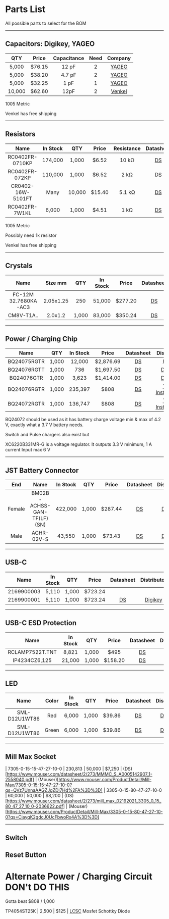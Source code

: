 # Parts List

All possible parts to select for the BOM

---

## Capacitors: Digikey, YAGEO
|  QTY   | Price  | Capacitance | Need  |                                         Company                                         |
| :----: | :----: | :---------: | :---: | :-------------------------------------------------------------------------------------: |
| 5,000  | $76.15 |    12 pF    |   2   |   [YAGEO](https://www.digikey.com/en/products/detail/yageo/CC0402FRNPO9BN120/5195050)   |
| 5,000  | $38.20 |   4.7 pF    |   2   |   [YAGEO](https://www.digikey.com/en/products/detail/yageo/CC0402BRNPO9BN4R7/5195033)   |
| 5,000  | $32.25 |    1 pF     |   1   |   [YAGEO](https://www.digikey.com/en/products/detail/yageo/CC0402BRNPO9BN1R0/5883183)   |
| 10,000 | $62.60 |    12pF     |   2   | [Venkel](https://www.digikey.com/en/products/detail/venkel/C0402C0G500-120FNP/12332097) |

1005 Metric

Venkel has free shipping

---

## Resistors
|       Name        | In Stock |  QTY   | Price  | Resistance |                                                  Datasheet                                                   |                                                                                Company |
| :---------------: | :------: | :----: | :----: | :--------: | :----------------------------------------------------------------------------------------------------------: | -------------------------------------------------------------------------------------: |
|  RC0402FR-0710KP  | 174,000  | 1,000  | $6.52  |   10 kΩ    |    [DS](https://www.yageo.com/upload/media/product/productsearch/datasheet/rchip/PYu-RC_51_RoHS_P_2.pdf)     |      [YAGEO](https://www.digikey.com/en/products/detail/yageo/RC0402FR-0710KP/4935264) |
|  RC0402FR-072KP   | 110,000  | 1,000  | $6.52  |    2 kΩ    |    [DS](https://www.yageo.com/upload/media/product/productsearch/datasheet/rchip/PYu-RC_51_RoHS_P_2.pdf)     |       [YAGEO](https://www.digikey.com/en/products/detail/yageo/RC0402FR-072KP/4935276) |
| CR0402-16W-5101FT |   Many   | 10,000 | $15.40 |   5.1 kΩ   |                    [DS](https://page.venkel.com/hubfs/Resources/Datasheets/CR-Series.pdf)                    | [Venkel](https://www.digikey.com/en/products/detail/venkel/CR0402-16W-5101FT/12327266) |
|  RC0402FR-7W1KL   |  6,000   | 1,000  | $4.51  |    1 kΩ    | [DS](https://www.yageo.com/upload/media/product/productsearch/datasheet/rchip/PYu-RC_Group_51_RoHS_L_11.pdf) |      [YAGEO](https://www.digikey.com/en/products/detail/yageo/RC0402FR-7W1KL/12698822) |

1005 Metric

Possibly need 1k resistor

Venkel has free shipping

---

## Crystals

|         Name         |  Size mm  |  QTY  | In Stock |  Price  |                                        Datasheet                                         |                                                    Distributor                                                     |
| :------------------: | :-------: | :---: | :------: | :-----: | :--------------------------------------------------------------------------------------: | :----------------------------------------------------------------------------------------------------------------: |
| FC-12M 32.7680KA-AC3 | 2.05x1.25 |  250  |  51,000  | $277.20 |       [DS](https://support.epson.biz/td/api/doc_check.php?dl=brief_FC-12D&lang=en)       |              [Digikey](https://www.digikey.com/en/products/detail/epson/FC-12M-32.7680KA-AC3/5259892)              |
|      CM8V-T1A..      |  2.0x1.2  | 1,000 |  83,000  | $350.24 | [DS](https://www.microcrystal.com/fileadmin/Media/Products/32kHz/Datasheet/CM8V-T1A.pdf) | [Digikey](https://www.digikey.com/en/products/detail/micro-crystal-ag/CM8V-T1A-32.768KHZ-9PF-20PPM-TA-QC/10500166) |

---

## Power / Charging Chip

|    Name     |  QTY  | In Stock |   Price   |                                                         Datasheet                                                          |                                         Distributor                                         |
| :---------: | :---: | :------: | :-------: | :------------------------------------------------------------------------------------------------------------------------: | :-----------------------------------------------------------------------------------------: |
| BQ24075RGTR | 1,000 |  12,000  | $2,876.69 |                 [DS](https://pdf.utmel.com/r/datasheets/texasinstruments-bq24075rgtr-datasheets-3513.pdf)                  |      [Utmel](https://www.utmel.com/productdetail/texasinstruments-bq24075rgtr-9878457)      |
| BQ24076RGTT | 1,000 |   736    | $1,697.50 | [DS](https://www.ti.com/general/docs/suppproductinfo.tsp?distId=10&gotoUrl=https%3A%2F%2Fwww.ti.com%2Flit%2Fgpn%2Fbq24076) | [Digikey](https://www.digikey.com/en/products/detail/texas-instruments/BQ24076RGTT/7915907) |
| BQ24076GTR  | 1,000 |  3,623   | $1,414.00 | [DS](https://www.ti.com/general/docs/suppproductinfo.tsp?distId=10&gotoUrl=https%3A%2F%2Fwww.ti.com%2Flit%2Fgpn%2Fbq24076) | [Digikey](https://www.digikey.com/en/products/detail/texas-instruments/BQ24076RGTR/8105808) |
| BQ24076RGTR | 1,000 | 235,397  |   $808    |                                 [DS](https://www.ti.com/document-viewer/BQ24076/datasheet)                                 |          [Texas Instruments](https://www.ti.com/product/BQ24076?login-check=true)           |
| BQ24072RGTR | 1,000 | 136,747  |   $808    |                                          [DS](https://www.ti.com/lit/gpn/BQ24072)                                          |      [Texas Instruments](https://www.ti.com/product/BQ24072/part-details/BQ24072RGTR)       |

BQ24072 should be used as it has battery charge voltage min & max of 4.2 V,
exactly what a 3.7 V battery needs.

Switch and Pulse chargers also exist but 


XC6220B331MR-G is a voltage regulator.
It outputs 3.3 V minimum, 1 A current
Input max 6 V

---

## JST Battery Connector

|  End   |            Name            | In Stock |  QTY  |  Price  |                                             Datasheet                                             |                                                 Distributor                                                  |
| :----: | :------------------------: | :------: | :---: | :-----: | :-----------------------------------------------------------------------------------------------: | :----------------------------------------------------------------------------------------------------------: |
| Female | BM02B-ACHSS-GAN-TF(LF)(SN) | 422,000  | 1,000 | $287.44 | [DS](https://media.digikey.com/pdf/Data%20Sheets/JST%20PDFs/ACH_1.2Pitch_DisconnectableCrimp.pdf) | [Digikey](https://www.digikey.com/en/products/detail/jst-sales-america-inc/BM02B-ACHSS-GAN-TF-LF-SN/1647788) |
|  Male  |         ACHR-02V-S         |  43,550  | 1,000 | $73.43  |                      [DS](https://www.jst-mfg.com/product/pdf/eng/eACH.pdf)                       |        [Digikey](https://www.digikey.com/en/products/detail/jst-sales-america-inc/ACHR-02V-S/1647783)        |

---

## USB-C

|    Name    | In Stock |  QTY  |  Price  |                                       Datasheet                                       |                                                   Distributor                                                   |
| :--------: | :------: | :---: | :-----: | :-----------------------------------------------------------------------------------: | :-------------------------------------------------------------------------------------------------------------: |
| 2169900003 |  5,110   | 1,000 | $723.24 |                                                                                       |                                                                                                                 |
| 2169900001 |  5,110   | 1,000 | $723.24 | [DS](https://www.molex.com/webdocs/datasheets/pdf/en-us/2169900001_IO_CONNECTORS.pdf) | [Digikey](https://www.digikey.com/en/products/detail/molex/2169900001/13913743?s=N4IgTCBcDa4IwDYCcSAM7VxAXQL5A) |

---

## USB-C ESD Protection
|    Name    | In Stock |  QTY  |  Price  |                                       Datasheet                                       |                                                   Distributor                                                   |
| :--------: | :------: | :---: | :-----: | :-----------------------------------------------------------------------------------: | :-------------------------------------------------------------------------------------------------------------: |
| RCLAMP7522T.TNT | 8,821 | 1,000 | $495 | [DS](https://semtech.my.salesforce.com/sfc/p/E0000000JelG/a/2R000000HTqQ/iEJdTMWfTgfi7KiSi1OQ6ZvqU_A4rcQHQVQUbS4fs.w?__hstc=212684107.36d9ad8a12d3eb2fd96795c09692ad6d.1632523249633.1632523249633.1645563373098.2&__hssc=212684107.4.1645563373098&__hsfp=2341104755) | [Mouser](https://www.mouser.com/ProductDetail/Semtech/RCLAMP7522TTNT?qs=rBWM4%252BvDhIeZa4mcPs8DUA%3D%3D&utm_source=netcomponents&utm_medium=aggregator&utm_campaign=RCLAMP7522T.TNT&utm_content=Semtech) |
| IP4234CZ6,125 | 21,000 | 1,000 | $158.20 | [DS](https://assets.nexperia.com/documents/data-sheet/IP4234CZ6.pdf) | [Digikey](https://www.digikey.com/en/products/detail/IP4234CZ6,125/1727-4717-2-ND/2296236?utm_campaign=buynow&utm_medium=aggregator&curr=usd&utm_source=octopart) |

---

## LED

|     Name      | Color | In Stock |  QTY  | Price  |                                           Datasheet                                            |                                          Distributor                                           |
| :-----------: | :---: | :------: | :---: | :----: | :--------------------------------------------------------------------------------------------: | :--------------------------------------------------------------------------------------------: |
| SML-D12U1WT86 |  Red  |  6,000   | 1,000 | $39.86 | [DS](https://fscdn.rohm.com/en/products/databook/datasheet/opto/led/chip_mono/sml-d12x1-e.pdf) | [Digikey](https://www.digikey.com/en/products/detail/rohm-semiconductor/SML-D12U1WT86/5843853) |
| SML-D12U1WT86 | Green |  6,000   | 1,000 | $39.86 | [DS](https://fscdn.rohm.com/en/products/databook/datasheet/opto/led/chip_mono/sml-d12x1-e.pdf) | [Digikey](https://www.digikey.com/en/products/detail/rohm-semiconductor/SML-D12M1WT86/5843856) |

---

## Mill Max Socket

| 7305-0-15-15-47-27-10-0 | 230,813 | 50,000 | $7,250 | (DS)[https://www.mouser.com/datasheet/2/273/MMMC_S_A0005142907_1-2558040.pdf] | (Mouser)[https://www.mouser.com/ProductDetail/Mill-Max/7305-0-15-15-47-27-10-0?qs=QVz7UnnaAAGZJgZDI7Hd%2FA%3D%3D]
| 3305-0-15-80-47-27-10-0 | 60,000  | 50,000 | $8,200 | (DS)[https://www.mouser.com/datasheet/2/273/mill_max_02192021_3305_0_15_80_47_27_10_0-2036622.pdf] | (Mouser)[https://www.mouser.com/ProductDetail/Mill-Max/3305-0-15-80-47-27-10-0?qs=CiayqK2gdcJ0UcFbwoRx4A%3D%3D]

---
## Switch


## Reset Button


# Alternate Power / Charging Circuit DON't DO THIS

Gotta beat $808 / 1,000

TP4054ST25K | 2,500 | $125 | [LCSC](https://www.lcsc.com/product-detail/PMIC-Battery-Management_TPOWER-TP4054ST25P_C382138.html)
Mosfet
Schottky Diode
